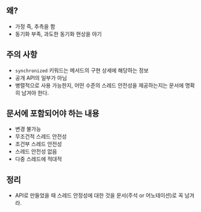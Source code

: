 ## 왜?

- 가정 즉, 추측을 함
- 동기화 부족, 과도한 동기화 현상을 야기

## 주의 사항

- `synchronized` 키워드는 메서드의 구현 상세에 해당하는 정보
- 공개 API의 일부가 아님
- 병렬적으로 사용 가능한지, 어떤 수준의 스레드 안전성을 제공하는지는 문서에 명확히 남겨야 한다.

## 문서에 포함되어야 하는 내용

- 변경 불가능
- 무조건적 스레드 안전성
- 조건부 스레드 안전성
- 스레드 안전성 없음
- 다중 스레드에 적대적

## 정리

- API로 만들었을 때 스레드 안정성에 대한 것을 문서(주석 or 어노테이션)로 꼭 남겨라.